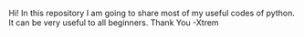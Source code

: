 Hi! 
In this repository I am going to share most of my useful codes of python. It can be very useful to all beginners.
Thank You
-Xtrem
